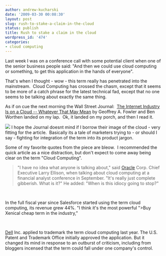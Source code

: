 ```yaml
---
author: andrew-kucharski
date: '2009-03-30 00:08:30'
layout: post
slug: rush-to-stake-a-claim-in-the-cloud
status: publish
title: Rush to stake a claim in the cloud
wordpress_id: '474'
categories:
- cloud computing
---
```


Last week I was on a conference call with some potential client when one of the senior business people said: "And then we could use cloud computing or something, to get this application in the hands of everyone".  

That's when I thought - wow - this term really has penetrated into the mainstream.  Cloud Computing has crossed the chasm, except that it seems to be more of a catch phrase for the latest technical fad, except that no one seems to be talking about exactly the same thing.  

As if on cue the next morning the Wall Street Journal:  [The Internet Industry Is on a Cloud -- Whatever That May Mean](http://online.wsj.com/article/SB123802623665542725.html) by Geoffrey A. Fowler and Ben Worthen landed on my lap.  Ok, it landed on my porch, and then I read it.

![](http://s.wsj.net/public/resources/images/HC-GN554_Questi_BV_20090325171834.gif) I hope the Journal doesnt mind if I borrow their image of the cloud - very fitting for the article.  Basically its a tale of marketers trying to - or should I say - fighting for integration of the term into its product jargon.  

Some of my favorite quotes from the piece are bleow.  I recommended the quick article as a nice distraction, but don't expect to come away being clear on the term "Cloud Computing".  


> "I have no idea what anyone is talking about," said [Oracle](http://online.wsj.com/public/quotes/main.html?type=djn&symbol=orcl) Corp. Chief Executive Larry Ellison, when talking about cloud computing at a financial analyst conference in September. "It's really just complete gibberish. What is it?" He added: "When is this idiocy going to stop?"

 

In the full fiscal year since Salesforce started using the term cloud computing, its revenue grew 44%. "I think it's the most powerful ">Buy Xenical cheap  term in the industry," 

 

[Dell](http://online.wsj.com/public/quotes/main.html?type=djn&symbol=dell) Inc. applied to trademark the term cloud computing last year. The U.S. Patent and Trademark Office initially approved the application. But it changed its mind in response to an outburst of criticism, including from bloggers incensed that the term could fall under one company's control.
